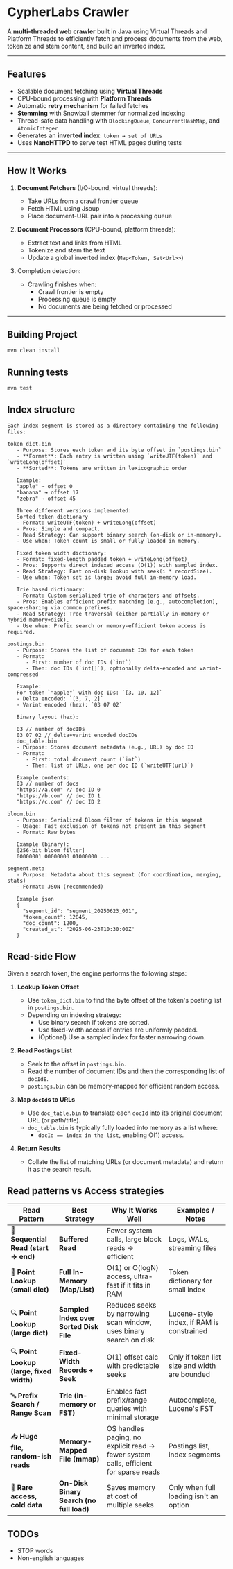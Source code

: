 # CypherLabs Crawler

A **multi-threaded web crawler** built in Java using Virtual Threads and Platform Threads to efficiently fetch and process documents from the web, tokenize and stem content, and build an inverted index.

---

## Features

- Scalable document fetching using **Virtual Threads**
- CPU-bound processing with **Platform Threads**
- Automatic **retry mechanism** for failed fetches
- **Stemming** with Snowball stemmer for normalized indexing
- Thread-safe data handling with `BlockingQueue`, `ConcurrentHashMap`, and `AtomicInteger`
- Generates an **inverted index**: `token → set of URLs`
- Uses **NanoHTTPD** to serve test HTML pages during tests

---

## How It Works

1. **Document Fetchers** (I/O-bound, virtual threads):
    - Take URLs from a crawl frontier queue
    - Fetch HTML using Jsoup
    - Place document-URL pair into a processing queue

2. **Document Processors** (CPU-bound, platform threads):
    - Extract text and links from HTML
    - Tokenize and stem the text
    - Update a global inverted index (`Map<Token, Set<Url>>`)

3. Completion detection:
    - Crawling finishes when:
        - Crawl frontier is empty
        - Processing queue is empty
        - No documents are being fetched or processed

---

## Building Project

```bash
mvn clean install
```

##  Running tests

```bash
mvn test
```

## Index structure
```
Each index segment is stored as a directory containing the following files:

token_dict.bin
   - Purpose: Stores each token and its byte offset in `postings.bin`
   - **Format**: Each entry is written using `writeUTF(token)` and `writeLong(offset)`
   - **Sorted**: Tokens are written in lexicographic order
   
   Example:
   "apple" → offset 0
   "banana" → offset 17
   "zebra" → offset 45
   
   Three different versions implemented:
   Sorted token dictionary
   - Format: writeUTF(token) + writeLong(offset)
   - Pros: Simple and compact.
   - Read Strategy: Can support binary search (on-disk or in-memory).
   - Use when: Token count is small or fully loaded in memory.
   
   Fixed token width dictionary:
   - Format: fixed-length padded token + writeLong(offset)
   - Pros: Supports direct indexed access (O(1)) with sampled index.
   - Read Strategy: Fast on-disk lookup with seek(i * recordSize).
   - Use when: Token set is large; avoid full in-memory load.
   
   Trie based dictionary:
   - Format: Custom serialized trie of characters and offsets.
   - Pros: Enables efficient prefix matching (e.g., autocompletion), space-sharing via common prefixes.
   - Read Strategy: Tree traversal (either partially in-memory or hybrid memory+disk).
   - Use when: Prefix search or memory-efficient token access is required.

postings.bin
   - Purpose: Stores the list of document IDs for each token
   - Format:
      - First: number of doc IDs (`int`)
      - Then: doc IDs (`int[]`), optionally delta-encoded and varint-compressed
   
   Example:
   For token `"apple"` with doc IDs: `[3, 10, 12]`
   - Delta encoded: `[3, 7, 2]`
   - Varint encoded (hex): `03 07 02`
   
   Binary layout (hex):
   
   03 // number of docIDs
   03 07 02 // delta+varint encoded docIDs
   doc_table.bin
   - Purpose: Stores document metadata (e.g., URL) by doc ID
   - Format:
      - First: total document count (`int`)
      - Then: list of URLs, one per doc ID (`writeUTF(url)`)
   
   Example contents:
   03 // number of docs
   "https://a.com" // doc ID 0
   "https://b.com" // doc ID 1
   "https://c.com" // doc ID 2

bloom.bin
   - Purpose: Serialized Bloom filter of tokens in this segment
   - Usage: Fast exclusion of tokens not present in this segment
   - Format: Raw bytes
   
   Example (binary):
   [256-bit bloom filter]
   00000001 00000000 01000000 ...

segment.meta
   - Purpose: Metadata about this segment (for coordination, merging, stats)
   - Format: JSON (recommended)

   Example json
   {
     "segment_id": "segment_20250623_001",
     "token_count": 12045,
     "doc_count": 1200,
     "created_at": "2025-06-23T10:30:00Z"
   }
```

## Read-side Flow

Given a search token, the engine performs the following steps:

1. **Lookup Token Offset**
    - Use `token_dict.bin` to find the byte offset of the token's posting list in `postings.bin`.
    - Depending on indexing strategy:
        - Use binary search if tokens are sorted.
        - Use fixed-width access if entries are uniformly padded.
        - (Optional) Use a sampled index for faster narrowing down.

2. **Read Postings List**
    - Seek to the offset in `postings.bin`.
    - Read the number of document IDs and then the corresponding list of `docId`s.
    - `postings.bin` can be memory-mapped for efficient random access.

3. **Map `docId`s to URLs**
    - Use `doc_table.bin` to translate each `docId` into its original document URL (or path/title).
    - `doc_table.bin` is typically fully loaded into memory as a list where:
        - `docId == index in the list`, enabling O(1) access.

4. **Return Results**
    - Collate the list of matching URLs (or document metadata) and return it as the search result.

## Read patterns vs Access strategies

| **Read Pattern**                         | **Best Strategy**                        | **Why It Works Well**                                                                | **Examples / Notes**                          |
| ---------------------------------------- | ---------------------------------------- | ------------------------------------------------------------------------------------ | --------------------------------------------- |
| 🔁 **Sequential Read (start → end)**     | **Buffered Read**                        | Fewer system calls, large block reads → efficient                                    | Logs, WALs, streaming files                   |
| 🎯 **Point Lookup (small dict)**         | **Full In-Memory (Map/List)**            | O(1) or O(logN) access, ultra-fast if it fits in RAM                                 | Token dictionary for small index              |
| 🔍 **Point Lookup (large dict)**         | **Sampled Index over Sorted Disk File**  | Reduces seeks by narrowing scan window, uses binary search on disk                   | Lucene-style index, if RAM is constrained     |
| 🔍 **Point Lookup (large, fixed width)** | **Fixed-Width Records + Seek**           | O(1) offset calc with predictable seeks                                              | Only if token list size and width are bounded |
| 🔤 **Prefix Search / Range Scan**        | **Trie (in-memory or FST)**              | Enables fast prefix/range queries with minimal storage                               | Autocomplete, Lucene's FST                    |
| 📥 **Huge file, random-ish reads**       | **Memory-Mapped File (mmap)**            | OS handles paging, no explicit read → fewer system calls, efficient for sparse reads | Postings list, index segments                 |
| 📂 **Rare access, cold data**            | **On-Disk Binary Search (no full load)** | Saves memory at cost of multiple seeks                                               | Only when full loading isn't an option        |


## TODOs

- STOP words
- Non-english languages
